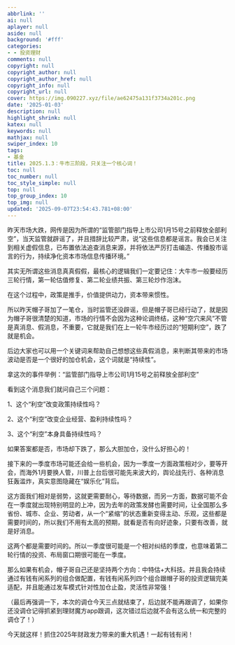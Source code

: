```yaml
---
abbrlink: ''
ai: null
aplayer: null
aside: null
background: '#fff'
categories:
- - 投资理财
comments: null
copyright: null
copyright_author: null
copyright_author_href: null
copyright_info: null
copyright_url: null
cover: https://img.090227.xyz/file/ae62475a131f3734a201c.png
date: '2025-01-03'
description: null
highlight_shrink: null
katex: null
keywords: null
mathjax: null
swiper_index: 10
tags:
- 基金
title: 2025.1.3：牛市三阶段，只关注一个核心词！
toc: null
toc_number: null
toc_style_simple: null
top: null
top_group_index: 10
top_img: null
updated: '2025-09-07T23:54:43.781+08:00'
---
```

昨天市场大跌，网传是因为所谓的“监管部门指导上市公司1月15号之前释放全部利空”，当天监管就辟谣了，并且措辞比较严肃，说“这些信息都是谣言。我会已关注到相关虚假信息，已布置依法追查消息来源，并将依法严厉打击编造、传播股市谣言的行为，持续净化资本市场信息传播环境。”

其实无所谓这些消息真真假假，最核心的逻辑我们一定要记住：大牛市一般要经历三轮行情，第一轮估值修复、第二轮业绩共振、第三轮炒作泡沫。

在这个过程中，政策是推手，价值提供动力，资本带来惯性。

所以昨天帽子哥加了一笔仓，当时监管还没辟谣，但是帽子哥已经行动了，就是因为帽子哥很清楚的知道，市场的行情不会因为这种论调终结，这种“空穴来风”不管是真消息、假消息，不重要，它就是我们在上一轮牛市经历过的“短期利空”，跌了就是机会。

后边大家也可以用一个关键词来帮助自己想想这些真假消息，来判断其带来的市场波动是否是一个很好的加仓机会，这个词就是“持续性”。

拿这次的事件举例：“监管部门指导上市公司1月15号之前释放全部利空”

看到这个消息我们就问自己三个问题：

1、这个“利空”改变政策持续性吗？

2、这个“利空”改变企业经营、盈利持续性吗？

3、这个“利空”本身具备持续性吗？

如果答案都是否，市场却下跌了，那么大胆加仓，没什么好担心的！

接下来的一季度市场可能还会给一些机会，因为一季度一方面政策相对少，要等开会，而海外1月要换人管，川普上台后很可能先来波大的，舆论战先行、各种消息狂轰滥炸，真实意图隐藏在“娱乐化”背后。

这方面我们相对是弱势，这就更需要耐心，等待数据，而另一方面，数据可能不会在一季度就出现特别明显的上冲，因为去年的政策发酵也需要时间，让全国那么多省份、城市、企业、劳动者，从一个“紧缩”的状态重新变得主动、乐观，这些都是需要时间的，所以我们不用有太高的预期，就看是否有向好迹象，只要有改善，就是好消息。

这两个都是需要时间的。所以一季度很可能是一个相对纠结的季度，也意味着第二轮行情的投资、布局窗口期很可能在一季度。

那么如果有机会，帽子哥自己还是坚持两个方向：中特估+大科技。并且我会持续通过有钱有闲系列的组合做配置，有钱有闲系列四个组合跟帽子哥的投资逻辑完美适配，并且能通过发车模式针对性加仓止盈，灵活性非常强！

（最后再强调一下，本次的调仓今天三点就结束了，后边就不能再跟调了，如果你还没调仓记得抓紧到理财魔方app跟调，这次错过后边就不会有这么统一和完整的调仓了！）

今天就这样！抓住2025年财政发力带来的重大机遇！一起有钱有闲！
